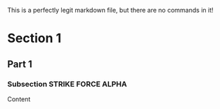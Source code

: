 This is a perfectly legit markdown file, but there are no commands in it! 

# Section 1 

## Part 1

### Subsection STRIKE FORCE ALPHA

Content
